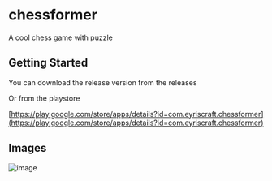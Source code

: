 # chessformer

A cool chess game with puzzle

## Getting Started

You can download the release version from the releases

Or from the playstore

[https://play.google.com/store/apps/details?id=com.eyriscraft.chessformer](https://play.google.com/store/apps/details?id=com.eyriscraft.chessformer)

## Images

![image](https://github.com/K-Rafiki/chess_variant/blob/master/images/image.jpeg)

